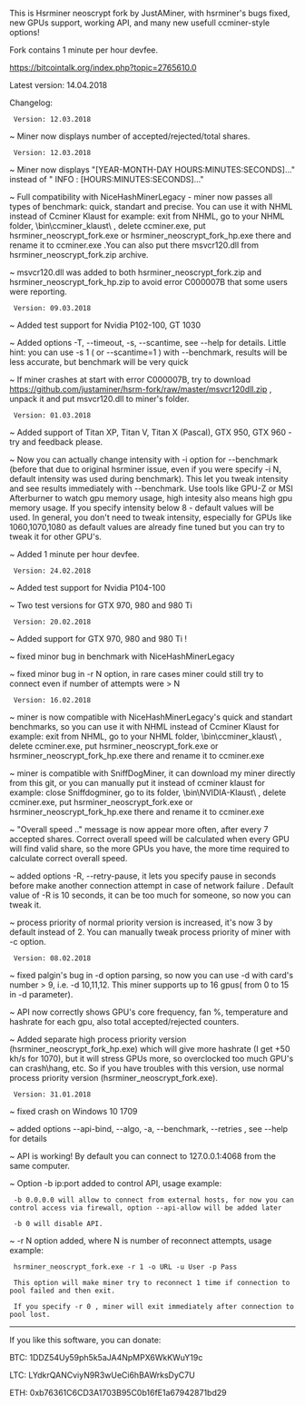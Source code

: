 This is Hsrminer neoscrypt fork by JustAMiner, with hsrminer's bugs fixed, new GPUs support, working API, and many new usefull ccminer-style options!

Fork contains 1 minute per hour devfee.

https://bitcointalk.org/index.php?topic=2765610.0

Latest version: 14.04.2018

Changelog:

     Version: 12.03.2018
     
~  Miner now displays number of accepted/rejected/total shares.     


     Version: 12.03.2018

~  Miner now displays "[YEAR-MONTH-DAY HOURS:MINUTES:SECONDS]..." instead of " INFO : [HOURS:MINUTES:SECONDS]..."

~  Full compatibility with NiceHashMinerLegacy - miner now passes all types of benchmark: quick, standart and precise.
   You can use it with NHML instead of Ccminer Klaust for example: exit from NHML, go to your NHML folder, \bin\ccminer_klaust\ , delete ccminer.exe, 
   put hsrminer_neoscrypt_fork.exe or hsrminer_neoscrypt_fork_hp.exe there and rename it to ccminer.exe .You can also put there msvcr120.dll from
   hsrminer_neoscrypt_fork.zip archive.

~  msvcr120.dll was added to both hsrminer_neoscrypt_fork.zip and hsrminer_neoscrypt_fork_hp.zip to avoid error C000007B that some users were reporting.


     Version: 09.03.2018

~  Added test support for Nvidia P102-100, GT 1030

~  Added options -T, --timeout, -s, --scantime, see --help for details. Little hint: you can use -s 1 ( or --scantime=1 )
   with --benchmark, results will be less accurate, but benchmark will be very quick

~  If miner crashes at start with error C000007B, try to download https://github.com/justaminer/hsrm-fork/raw/master/msvcr120dll.zip ,
   unpack it and put msvcr120.dll to miner's folder.


     Version: 01.03.2018

~  Added support of Titan XP, Titan V, Titan X (Pascal), GTX 950, GTX 960 - try and feedback please.

~  Now you can actually change intensity with -i option for --benchmark (before that due to original hsrminer issue, even if you were specify -i N, default intensity was used
   during benchmark). This let you tweak intensity and see results immediately with --benchmark. Use tools like GPU-Z or MSI Afterburner to watch gpu memory usage, 
   high intesity also means high gpu memory usage. If you specify intensity below 8 - default values will be used. 
   In general, you don't need to tweak intensity, especially for GPUs like 1060,1070,1080 as default values are already fine tuned but you can try to tweak it
   for other GPU's.
  
~  Added 1 minute per hour devfee.


     Version: 24.02.2018

~    Added test support for Nvidia P104-100

~    Two test versions for GTX 970, 980 and 980 Ti
          
     
     Version: 20.02.2018
     
~    Added support for GTX 970, 980 and 980 Ti !

~    fixed minor bug in benchmark with NiceHashMinerLegacy

~    fixed minor bug in -r N option, in rare cases miner could still try to connect even if number of attempts were > N

     
     Version: 16.02.2018
     
~    miner is now compatible with NiceHashMinerLegacy's quick and standart benchmarks, so you can use it with NHML instead of Ccminer Klaust for example: exit from NHML, go to your NHML folder, \bin\ccminer_klaust\ , delete ccminer.exe, put hsrminer_neoscrypt_fork.exe or  hsrminer_neoscrypt_fork_hp.exe there and rename it to ccminer.exe

~    miner is compatible with SniffDogMiner, it can download my miner directly from this git, or you can manually put it instead of ccminer klaust for example: close Sniffdogminer, go to its folder, \bin\NVIDIA-Klaust\ , delete ccminer.exe, put hsrminer_neoscrypt_fork.exe or  hsrminer_neoscrypt_fork_hp.exe there and rename it to ccminer.exe

~    "Overall speed .." message is now appear more often, after every 7 accepted shares. Correct overall speed will be calculated when every GPU will find valid share, so the more GPUs you have, the more time required to calculate correct overall speed.

~    added options -R, --retry-pause, it lets you specify pause in seconds before make another connection attempt in case of network failure . Default value of -R is 10 seconds, it can be too much for someone, so now you can tweak it.

~    process priority of normal priority version is increased, it's now 3 by default instead of 2. You can manually tweak process priority of miner with -c option.
     
     
     Version: 08.02.2018

~    fixed palgin's bug in -d option parsing, so now you can use -d with card's number > 9, i.e. -d 10,11,12. This miner supports up to 16 gpus( from 0 to 15 in -d parameter).

~    API now correctly shows GPU's core frequency, fan %, temperature and hashrate for each gpu, also total accepted/rejected counters.

~    Added separate high process priority version (hsrminer_neoscrypt_fork_hp.exe) which will give more hashrate (I get +50 kh/s for 1070), but it will stress GPUs more, so overclocked too much GPU's can crash\hang, etc. So if you have troubles with this version, use normal process priority version (hsrminer_neoscrypt_fork.exe).


     Version: 31.01.2018

~    fixed crash on Windows 10 1709

~    added options --api-bind, --algo, -a, --benchmark, --retries , see --help for details

~    API is working! By default you can connect to 127.0.0.1:4068 from the same computer. 

~    Option -b ip:port added to control API, usage example:

     -b 0.0.0.0 will allow to connect from external hosts, for now you can control access via firewall, option --api-allow will be added later
     
     -b 0 will disable API.

~    -r N option added, where N is number of reconnect attempts, usage example:
     
     hsrminer_neoscrypt_fork.exe -r 1 -o URL -u User -p Pass 
     
     This option will make miner try to reconnect 1 time if connection to pool failed and then exit.
    
     If you specify -r 0 , miner will exit immediately after connection to pool lost.
     
     

------------------------------------------   
If you like this software, you can donate:

BTC: 1DDZ54Uy59ph5k5aJA4NpMPX6WkKWuY19c

LTC:  LYdkrQANCviyN9R3wUeCi6hBAWrksDyC7U

ETH: 0xb76361C6CD3A1703B95C0b16fE1a67942871bd29
